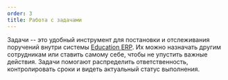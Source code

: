 ```yaml
---
order: 3
title: Работа с задачами
---
```


Задачи -- это удобный инструмент для постановки и отслеживания поручений внутри системы [Education ERP](https://education-erp.com/ru/Dashboard). Их можно назначать другим сотрудникам или ставить самому себе, чтобы не упустить важные действия. Задачи помогают распределить ответственность, контролировать сроки и видеть актуальный статус выполнения.